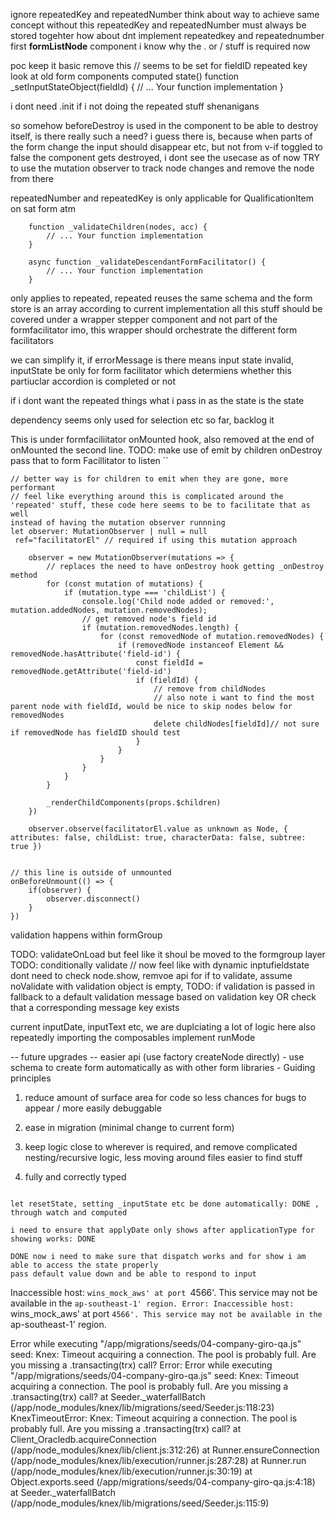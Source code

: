 
ignore repeatedKey and repeatedNumber think about way to achieve same concept without this
	repeatedKey and repeatedNumber must always be stored togehter
how about dnt implement repeatedkey and repeatednumber first **formListNode** component
i know why the . or / stuff is required now

poc keep it basic remove this
		// seems to be set for fieldID repeated key look at old form components computed state()
		function _setInputStateObject(fieldId) {
			// ... Your function implementation
		}

i dont need .init if i not doing the repeated stuff shenanigans

so somehow beforeDestroy is used in the component to be able to destroy itself, is there really such a need? i guess there is, because when parts of the form change the input should disappear etc, but not from v-if toggled to false the component gets destroyed, i dont see the usecase as of now
	TRY to use the mutation observer to track node changes and remove the node from there

repeatedNumber and repeatedKey is only applicable for QualificationItem on sat form atm

		function _validateChildren(nodes, acc) {
			// ... Your function implementation
		}

		async function _validateDescendantFormFacilitator() {
			// ... Your function implementation
		}

only applies to repeated,
repeated reuses the same schema and the form store is an array according to current implementation
 all this stuff should be covered under a wrapper stepper component and not part of the formfacilitator imo, this wrapper should orchestrate the different form facilitators

we can simplify it, if errorMessage is there means input state invalid, inputState be only for form facilitator which determiens whether this partiuclar accordion is completed or  not

if i dont want the repeated things what i pass in as the state is the state

dependency seems only used for selection etc so far, backlog it

This is under formfaciliitator onMounted hook, also removed at the end of onMounted the second line. TODO: make use of emit by children onDestroy pass that to form Facillitator to listen
``
```
// better way is for children to emit when they are gone, more performant 
// feel like everything around this is complicated around the 'repeated' stuff, these code here seems to be to facilitate that as well
instead of having the mutation observer runnning
let observer: MutationObserver | null = null
 ref="facilitatorEl" // required if using this mutation approach

	observer = new MutationObserver(mutations => {
		// replaces the need to have onDestroy hook getting _onDestroy method
		for (const mutation of mutations) {
			if (mutation.type === 'childList') {
				console.log('Child node added or removed:', mutation.addedNodes, mutation.removedNodes);
				// get removed node's field id
				if (mutation.removedNodes.length) {
					for (const removedNode of mutation.removedNodes) {
						if (removedNode instanceof Element && removedNode.hasAttribute('field-id') {
							const fieldId = removedNode.getAttribute('field-id')
							if (fieldId) {
								// remove from childNodes
								// also note i want to find the most parent node with fieldId, would be nice to skip nodes below for removedNodes
								delete childNodes[fieldId]// not sure if removedNode has fieldID should test
							}
						}
					}
				}
			}
		}

		_renderChildComponents(props.$children)
	})

	observer.observe(facilitatorEl.value as unknown as Node, { attributes: false, childList: true, characterData: false, subtree: true })


// this line is outside of unmounted
onBeforeUnmount(() => {
	if(observer) {
		observer.disconnect()
	}
})
```

validation happens within formGroup

TODO: validateOnLoad but feel like it shoul be moved to the formgroup layer
TODO: conditionally validate // now feel like with dynamic inptufieldstate dont need to check  node.show, remvoe api for if to validate, assume noValidate with validation object is empty,
TODO: if validation is passed in fallback to a default validation message based on validation key OR check that a corresponding message key exists

current inputDate, inputText etc, we are duplciating a lot of logic here also repeatedly importing the composables
implement runMode

-- future upgrades --
easier api (use factory createNode directly)
	- use schema to create form automatically as with other form libraries
	- 
Guiding principles
1. reduce amount of surface area for code so less chances for bugs to appear / more easily debuggable

2. ease in migration (minimal change to current form)

3. keep logic close to wherever is required, and remove complicated nesting/recursive logic, less moving around files easier to find stuff

4. fully and correctly typed

```

let resetState, setting _inputState etc be done automatically: DONE , through watch and computed

i need to ensure that applyDate only shows after applicationType for showing works: DONE

DONE now i need to make sure that dispatch works and for show i am able to access the state properly
pass default value down and be able to respond to input 
```

Inaccessible host: `wins_mock_aws' at port `4566'. This service may not be available in the `ap-southeast-1' region.
Error: Inaccessible host: `wins_mock_aws' at port `4566'. This service may not be available in the `ap-southeast-1' region.


Error while executing "/app/migrations/seeds/04-company-giro-qa.js" seed: Knex: Timeout acquiring a connection. The pool is probably full. Are you missing a .transacting(trx) call?
Error: Error while executing "/app/migrations/seeds/04-company-giro-qa.js" seed: Knex: Timeout acquiring a connection. The pool is probably full. Are you missing a .transacting(trx) call?
    at Seeder._waterfallBatch (/app/node_modules/knex/lib/migrations/seed/Seeder.js:118:23)
KnexTimeoutError: Knex: Timeout acquiring a connection. The pool is probably full. Are you missing a .transacting(trx) call?
    at Client_Oracledb.acquireConnection (/app/node_modules/knex/lib/client.js:312:26)
    at Runner.ensureConnection (/app/node_modules/knex/lib/execution/runner.js:287:28)
    at Runner.run (/app/node_modules/knex/lib/execution/runner.js:30:19)
    at Object.exports.seed (/app/migrations/seeds/04-company-giro-qa.js:4:18)
    at Seeder._waterfallBatch (/app/node_modules/knex/lib/migrations/seed/Seeder.js:115:9)
